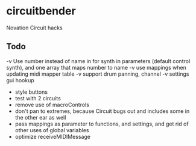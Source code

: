 # circuitbender
Novation Circuit hacks

## Todo
-v Use number instead of name in for synth in parameters (default control synth), and one array that maps number to name
-v use mappings when updating midi mapper table
-v support drum panning, channel
-v settings gui hookup
- style buttons
- test with 2 circuits
- remove use of macroControls
- don't pan to extremes, because Circuit bugs out and includes some in the other ear as well
- pass mappings as parameter to functions, and settings, and get rid of other uses of global variables
- optimize receiveMIDIMessage